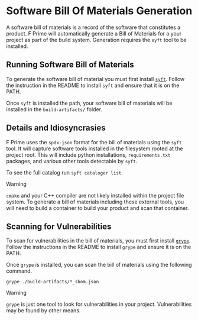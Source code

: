 # Software Bill Of Materials Generation

A software bill of materials is a record of the software that constitutes a product. F Prime will automatically generate a Bill of Materials for a your project as part of the build system. Generation requires the `syft` tool to be installed.

## Running Software Bill of Materials

To generate the software bill of material you must first install [`syft`](https://github.com/anchore/syft). Follow the instruction in the README to install `syft` and ensure that it is on the PATH.

Once `syft` is installed the path, your software bill of materials will be installed in the `build-artifacts/` folder.

## Details and Idiosyncrasies

F Prime uses the `spdx-json` format for the bill of materials using the `syft` tool. It will capture software tools installed in the filesystem rooted at the project root. This will include python installations, `requirements.txt` packages, and various other tools detectable by `syft`.

To see the full catalog run `syft cataloger list`.

>[!WARNING]
> `cmake` and your C++ compiler are not likely installed within the project file system. To generate a bill of materials including these external tools, you will need to build a container to build your product and scan that container.

## Scanning for Vulnerabilities

To scan for vulnerabilities in the bill of materials, you must first install [`grype`](https://github.com/anchore/grype). Follow the instructions in the README to install `grype` and ensure it is on the PATH.

Once `grype` is installed, you can scan the bill of materials using the following command.

```
grype ./build-artifacts/*_sbom.json
```

>[!WARNING]
> `grype` is just one tool to look for vulnerabilities in your project. Vulnerabilities may be found by other means.
